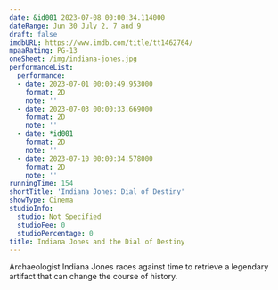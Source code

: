 ```yaml
---
date: &id001 2023-07-08 00:00:34.114000
dateRange: Jun 30 July 2, 7 and 9
draft: false
imdbURL: https://www.imdb.com/title/tt1462764/
mpaaRating: PG-13
oneSheet: /img/indiana-jones.jpg
performanceList:
  performance:
  - date: 2023-07-01 00:00:49.953000
    format: 2D
    note: ''
  - date: 2023-07-03 00:00:33.669000
    format: 2D
    note: ''
  - date: *id001
    format: 2D
    note: ''
  - date: 2023-07-10 00:00:34.578000
    format: 2D
    note: ''
runningTime: 154
shortTitle: 'Indiana Jones: Dial of Destiny'
showType: Cinema
studioInfo:
  studio: Not Specified
  studioFee: 0
  studioPercentage: 0
title: Indiana Jones and the Dial of Destiny
---
```


Archaeologist Indiana Jones races against time to retrieve a legendary artifact that can change the course of history.